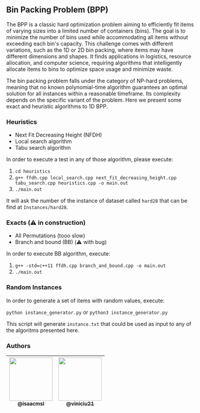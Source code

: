 ## Bin Packing Problem (BPP)

The BPP is a classic hard optimization problem aiming to efficiently fit items of varying sizes into a limited number of containers (bins). The goal is to minimize the number of bins used while accommodating all items without exceeding each bin's capacity. This challenge comes with different variations, such as the 1D or 2D bin packing, where items may have different dimensions and shapes. It finds applications in logistics, resource allocation, and computer science, requiring algorithms that intelligently allocate items to bins to optimize space usage and minimize waste.

The bin packing problem falls under the category of NP-hard problems, meaning that no known polynomial-time algorithm guarantees an optimal solution for all instances within a reasonable timeframe. Its complexity depends on the specific variant of the problem. Here we present some exact and heuristic algorithms to 1D BPP.

### Heuristics

- Next Fit Decreasing Height (NFDH)
- Local search algorithm
- Tabu search algorithm

In order to execute a test in any of those algorithm, please execute:

1. `cd heuristics`
2. `g++ ffdh.cpp local_search.cpp next_fit_decreasing_height.cpp tabu_search.cpp heuristics.cpp -o main.out`
3. `./main.out`

It will ask the number of the instance of dataset called `hard28` that can be find at `Instances/hard28`.

### Exacts (:warning: in construction)

- All Permutations (tooo slow)
- Branch and bound (BB) (:warning: with bug)

In order to execute BB algorithm, execute:

1. `g++ -std=c++11 ffdh.cpp branch_and_bound.cpp -o main.out`
2. `./main.out`

### Random Instances

In order to generate a set of items with random values, execute:

`python instance_generator.py` or `python3 instance_generator.py`

This script will generate `instance.txt` that could be used as input to any of the algoritms presented here.

### Authors

| [<img src="https://avatars3.githubusercontent.com/u/31693006?s=460&v=4" width=115><br><sub>@isaacmsl</sub>](https://github.com/isaacmsl) | [<img src="https://avatars.githubusercontent.com/u/55766685?v=4" width=115><br><sub>@viniciu21</sub>](https://github.com/viniciu21) |
| :--------------------------------------------------------------------------------------------------------------------------------------: | :--------------------------------------------------------------------------------------------------------------------------------------: |